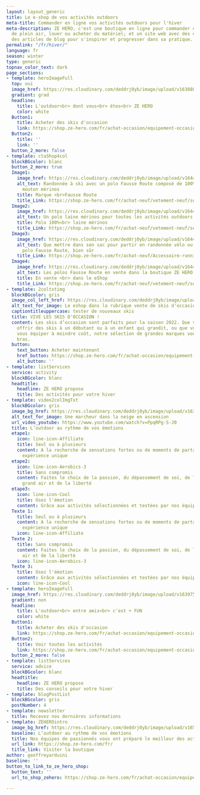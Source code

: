 ```yaml
---
layout: layout_generic
title: Le e-shop de vos activités outdoors
meta-title: Commander en ligne vos activités outdoors pour l'hiver
meta-description: ZE HERO, c'est une boutique en ligne pour commander des activités
  de plein air, louer ou acheter du matériel; et un site web avec des conseils et
  des articles de blog pour s'inspirer et progresser dans sa pratique.
permalink: "/fr/hiver/"
language: fr
season: winter
type: generic
topnav_color_text: dark
page_sections:
- template: heroImageFull
  top: oui
  image_href: https://res.cloudinary.com/deddrj0yb/image/upload/v1638883535/website/winter/Sourire-neige-femme_rucodo.jpg
  gradient: grad
  headline:
    title: L'outdoor<br> dont vous<br> êtes<br> ZE HERO
    color: white
  Button1:
    title: Acheter des skis d'occasion
    link: https://shop.ze-hero.com/fr/achat-occasion/equipement-occasion/ski-occasion
  Button2:
    title: ''
    link: ''
  button_2_more: false
- template: ctaShop4col
  blockBGcolor: blanc
  button_2_more: true
  Image1:
    image_href: https://res.cloudinary.com/deddrj0yb/image/upload/v1644593905/website/marques/Fausse%20Route/fausseroute-vetement-outdoor-47_wyt28z.jpg
    alt_text: Randonnée à ski avec un polo Fausse Route composé de 100% de laine de
      mouton mérinos
    title: Marque <br>Fausse Route
    title_Link: https://shop.ze-hero.com/fr/achat-neuf/vetement-neuf/sous-vetement-technique-neuf?ca_brand=Fausse+Route
  Image2:
    image_href: https://res.cloudinary.com/deddrj0yb/image/upload/v1644593919/website/marques/Fausse%20Route/fausseroute-vetement-outdoor-46_uv063b.jpg
    alt_text: Un polo laine mérinos pour toutes les activités outdoors
    title: Polo 100%<br> laine mérinos
    title_Link: https://shop.ze-hero.com/fr/achat-neuf/vetement-neuf/sous-vetement-technique-neuf?ca_brand=Fausse+Route
  Image3:
    image_href: https://res.cloudinary.com/deddrj0yb/image/upload/v1644594757/website/marques/Fausse%20Route/20201015_135621-ANIMATION_gzcibs.gif
    alt_text: Que mettre dans son sac pour partir en randonnée vélo ou à ski, un e
      polo Fausse Route, bien sûr
    title_Link: https://shop.ze-hero.com/fr/achat-neuf/Accessoire-running-et-trail/Sac-et-Sac-%C3%A0-dos-running
  Image4:
    image_href: https://res.cloudinary.com/deddrj0yb/image/upload/v1644593865/website/marques/Fausse%20Route/fausseroute-vetement-outdoor-1_lnswan.jpg
    alt_text: Les polos Fausse Route en vente dans la boutique ZE HERO
    title: En vente <br> dans le eShop
    title_Link: https://shop.ze-hero.com/fr/achat-neuf/vetement-neuf/sous-vetement-technique-neuf?ca_brand=Fausse+Route
- template: 2coltxtimg
  blockBGcolor: gris
  image_col_left_href: https://res.cloudinary.com/deddrj0yb/image/upload/v1642676740/website/winter/ze-hero-marketplace-eshop_jwwp12.png
  alt_text_for_image: Le eshop dans la rubrique vente de skis d'occasion
  captiontitleuppercase: tester de nouveaux skis
  title: VIVE LES SKIS D'OCCASION !
  content: Les skis d’occasion sont parfaits pour la saison 2022. Que vous souhaitiez
    offrir des skis à un débutant ou à un enfant qui grandit, ou que vous souhaitiez
    vous équiper à moindre coût, notre sélection de grandes marques vous tend les
    bras.
  button:
    text_button: Acheter maintenant
    href_button: https://shop.ze-hero.com/fr/achat-occasion/equipement-occasion/ski-occasion
    alt_button: ''
- template: listServices
  service: activity
  blockBGcolor: blanc
  headtitle:
    headline: ZE HERO propose
    title: Des activités pour votre hiver
- template: video2colImgTxt
  blockBGcolor: gris
  image_bg_href: https://res.cloudinary.com/deddrj0yb/image/upload/v1638883531/website/winter/Randonne-neige-seul_mxdyy6.jpg
  alt_text_for_image: Une marcheur dans la neige en ascension
  url_video_youtube: https://www.youtube.com/watch?v=PpqRPg-S-J0
  title: L’outdoor au rythme de vos émotions
  etape1:
    icon: line-icon-Affiliate
    title: Seul ou à plusieurs
    content: A la recherche de sensations fortes ou de moments de partage, vivez une
      expérience unique
  etape2:
    icon: line-icon-Aerobics-3
    title: Sans compromis
    content: Faites le choix de la passion, du dépassement de soi, de la fierté, du
      grand air et de la liberté
  etape3:
    icon: line-icon-Cool
    title: Osez l'émotion
    content: Grâce aux activités sélectionnées et testées par nos équipes professionnelles
  Texte 1:
    title: Seul ou à plusieurs
    content: A la recherche de sensations fortes ou de moments de partage, vivez une
      expérience unique
    icon: line-icon-Affiliate
  Texte 2:
    title: Sans compromis
    content: Faites le choix de la passion, du dépassement de soi, de la fierté, du       grand
      air et de la liberté
    icon: line-icon-Aerobics-3
  Texte 3:
    title: Osez l'émotion
    content: Grâce aux activités sélectionnées et testées par nos équipes professionnelles
    icon: line-icon-Cool
- template: heroImageFull
  image_href: https://res.cloudinary.com/deddrj0yb/image/upload/v1639754132/website/winter/ethan-hu-Ouhu9FOlJnY-unsplash_cgrmw5.jpg
  gradient: non
  headline:
    title: L'outdoor<br> entre amis<br> c'est + FUN
    color: white
  Button1:
    title: Acheter des skis d'occasion
    link: https://shop.ze-hero.com/fr/achat-occasion/equipement-occasion/ski-occasion
  Button2:
    title: Voir toutes les activités
    link: https://shop.ze-hero.com/fr/achat-occasion/equipement-occasion/ski-occasion
  button_2_more: false
- template: listServices
  service: advice
  blockBGcolor: blanc
  headtitle:
    headline: ZE HERO propose
    title: Des conseils pour votre hiver
- template: blogPostList
  blockBGcolor: gris
  postNumber: 4
- template: newsletter
  title: Recevez nos dernières informations
- template: ZEHEROintro
  image_bg_href: https://res.cloudinary.com/deddrj0yb/image/upload/v1650965162/website/logo/Image%20Background/ZEHERO_TEAM_BACKGROUND.png
  baseline: L’outdoor au rythme de vos émotions
  title: Nos équipes de passionnés vous ont préparé le meilleur des activités outdoor
  url_link: https://shop.ze-hero.com/fr/
  title_link: Visiter la boutique
author: geoffreyarduini
baseline: ''
button_to_link_to_ze_hero_shop:
  button_text: ''
  url_to_shop_zehero: https://shop.ze-hero.com/fr/achat-occasion/equipement-occasion/ski-occasion

---
```

